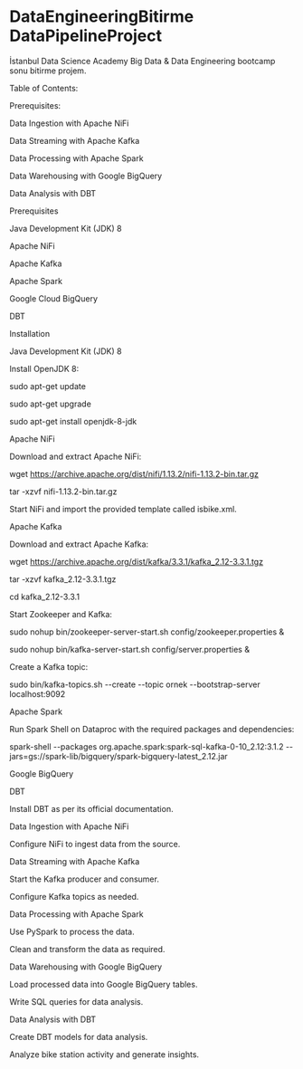 # DataEngineeringBitirme DataPipelineProject
İstanbul Data Science Academy Big Data & Data Engineering bootcamp sonu bitirme projem.


Table of Contents:


Prerequisites:

Data Ingestion with Apache NiFi

Data Streaming with Apache Kafka

Data Processing with Apache Spark

Data Warehousing with Google BigQuery

Data Analysis with DBT



Prerequisites

Java Development Kit (JDK) 8

Apache NiFi

Apache Kafka

Apache Spark

Google Cloud BigQuery

DBT



Installation

Java Development Kit (JDK) 8



Install OpenJDK 8:

sudo apt-get update

sudo apt-get upgrade

sudo apt-get install openjdk-8-jdk



Apache NiFi

Download and extract Apache NiFi:

wget https://archive.apache.org/dist/nifi/1.13.2/nifi-1.13.2-bin.tar.gz

tar -xzvf nifi-1.13.2-bin.tar.gz

Start NiFi and import the provided template called isbike.xml.



Apache Kafka

Download and extract Apache Kafka:

wget https://archive.apache.org/dist/kafka/3.3.1/kafka_2.12-3.3.1.tgz

tar -xzvf kafka_2.12-3.3.1.tgz

cd kafka_2.12-3.3.1



Start Zookeeper and Kafka:

sudo nohup bin/zookeeper-server-start.sh config/zookeeper.properties &

sudo nohup bin/kafka-server-start.sh config/server.properties &



Create a Kafka topic:

sudo bin/kafka-topics.sh --create --topic ornek --bootstrap-server localhost:9092



Apache Spark

Run Spark Shell on Dataproc with the required packages and dependencies:

spark-shell --packages org.apache.spark:spark-sql-kafka-0-10_2.12:3.1.2 --jars=gs://spark-lib/bigquery/spark-bigquery-latest_2.12.jar


Google BigQuery

DBT

Install DBT as per its official documentation.

Data Ingestion with Apache NiFi

Configure NiFi to ingest data from the source.

Data Streaming with Apache Kafka

Start the Kafka producer and consumer.

Configure Kafka topics as needed.

Data Processing with Apache Spark

Use PySpark to process the data.

Clean and transform the data as required.

Data Warehousing with Google BigQuery

Load processed data into Google BigQuery tables.

Write SQL queries for data analysis.

Data Analysis with DBT

Create DBT models for data analysis.

Analyze bike station activity and generate insights.







